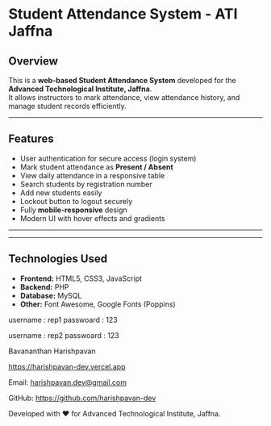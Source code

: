 # Student Attendance System - ATI Jaffna



## Overview
This is a **web-based Student Attendance System** developed for the **Advanced Technological Institute, Jaffna**.  
It allows instructors to mark attendance, view attendance history, and manage student records efficiently.

---

## Features
- User authentication for secure access (login system)  
- Mark student attendance as **Present / Absent**  
- View daily attendance in a responsive table  
- Search students by registration number  
- Add new students easily  
- Lockout button to logout securely  
- Fully **mobile-responsive** design  
- Modern UI with hover effects and gradients  

---

 

---

## Technologies Used
- **Frontend:** HTML5, CSS3, JavaScript  
- **Backend:** PHP  
- **Database:** MySQL  
- **Other:** Font Awesome, Google Fonts (Poppins)  

username : rep1
passwoard : 123

username : rep2
passwoard : 123


Bavananthan Harishpavan

https://harishpavan-dev.vercel.app

Email: harishpavan.dev@gmail.com

GitHub: https://github.com/harishpavan-dev

Developed with ❤️ for Advanced Technological Institute, Jaffna.
